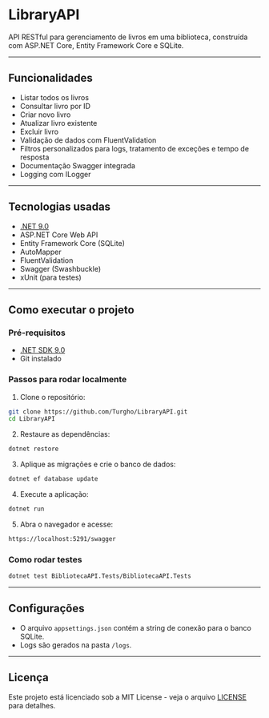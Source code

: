 # LibraryAPI

API RESTful para gerenciamento de livros em uma biblioteca, construída com ASP.NET Core, Entity Framework Core e SQLite.

---

## Funcionalidades

- Listar todos os livros
- Consultar livro por ID
- Criar novo livro
- Atualizar livro existente
- Excluir livro
- Validação de dados com FluentValidation
- Filtros personalizados para logs, tratamento de exceções e tempo de resposta
- Documentação Swagger integrada
- Logging com ILogger

---

## Tecnologias usadas

- [.NET 9.0](https://dotnet.microsoft.com/en-us/download/dotnet/9.0)
- ASP.NET Core Web API
- Entity Framework Core (SQLite)
- AutoMapper
- FluentValidation
- Swagger (Swashbuckle)
- xUnit (para testes)

---

## Como executar o projeto

### Pré-requisitos

- [.NET SDK 9.0](https://dotnet.microsoft.com/en-us/download/dotnet/9.0)
- Git instalado

### Passos para rodar localmente

1. Clone o repositório:
```bash
git clone https://github.com/Turgho/LibraryAPI.git
cd LibraryAPI
```

2. Restaure as dependências:
```bash
dotnet restore
```

3. Aplique as migrações e crie o banco de dados:
```bash
dotnet ef database update
```

4. Execute a aplicação:
```bash
dotnet run
```

5. Abra o navegador e acesse:
```bash
https://localhost:5291/swagger
```

### Como rodar testes
```bash
dotnet test BibliotecaAPI.Tests/BibliotecaAPI.Tests
```

---

## Configurações
- O arquivo `appsettings.json` contém a string de conexão para o banco SQLite.
- Logs são gerados na pasta `/logs`.

---

## Licença
Este projeto está licenciado sob a MIT License - veja o arquivo [LICENSE](LICENSE) para detalhes.